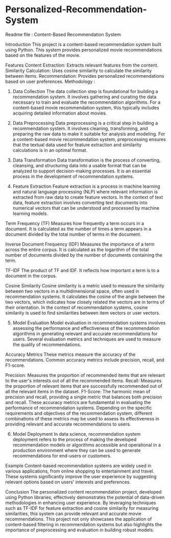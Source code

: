 # Personalized-Recommendation-System
Readme file : Content-Based Recommendation System

Introduction
This project is a content-based recommendation system built using Python. This system provides personalized movie recommendations based on the features of the movie.

Features
Content Extraction: Extracts relevant features from the content.
Similarity Calculation: Uses cosine similarity to calculate the similarity between items.
Recommendation: Provides personalized recommendations based on user preferences.
Methodology :
1. Data Collection
The data collection step is foundational for building a recommendation system. It involves gathering and curating the data necessary to train and evaluate the recommendation algorithms. For a content-based movie recommendation system, this typically includes acquiring detailed information about movies.

2. Data Preprocessing
Data preprocessing is a critical step in building a recommendation system. It involves cleaning, transforming, and preparing the raw data to make it suitable for analysis and modeling. For a content-based movie recommendation system, preprocessing ensures that the textual data used for feature extraction and similarity calculations is in an optimal format.

3. Data Transformation
Data transformation is the process of converting, cleansing, and structuring data into a usable format that can be analyzed to support decision-making processes. It is an essential process in the development of recommendation systems.

4. Feature Extraction
Feature extraction is a process in machine learning and natural language processing (NLP) where relevant information is extracted from raw data to create feature vectors. In the context of text data, feature extraction involves converting text documents into numerical vectors that can be understood and processed by machine learning models.

Term Frequency (TF)
Measures how frequently a term occurs in a document. It is calculated as the number of times a term appears in a document divided by the total number of terms in the document.

Inverse Document Frequency (IDF)
Measures the importance of a term across the entire corpus. It is calculated as the logarithm of the total number of documents divided by the number of documents containing the term.

TF-IDF
The product of TF and IDF. It reflects how important a term is to a document in the corpus.

Cosine Similarity
Cosine similarity is a metric used to measure the similarity between two vectors in a multidimensional space, often used in recommendation systems. It calculates the cosine of the angle between the two vectors, which indicates how closely related the vectors are in terms of their orientation. In the context of recommendation systems, cosine similarity is used to find similarities between item vectors or user vectors.

5. Model Evaluation
Model evaluation in recommendation systems involves assessing the performance and effectiveness of the recommendation algorithms in generating relevant and accurate recommendations for users. Several evaluation metrics and techniques are used to measure the quality of recommendations.

Accuracy Metrics
These metrics measure the accuracy of the recommendations. Common accuracy metrics include precision, recall, and F1-score.

Precision: Measures the proportion of recommended items that are relevant to the user's interests out of all the recommended items.
Recall: Measures the proportion of relevant items that are successfully recommended out of all the relevant items in the dataset.
F1-Score: The harmonic mean of precision and recall, providing a single metric that balances both precision and recall.
These accuracy metrics are fundamental in evaluating the performance of recommendation systems. Depending on the specific requirements and objectives of the recommendation system, different combinations of these metrics may be used to assess its effectiveness in providing relevant and accurate recommendations to users.

6. Model Deployment
In data science, recommendation system deployment refers to the process of making the developed recommendation models or algorithms accessible and operational in a production environment where they can be used to generate recommendations for end-users or customers.

Example
Content-based recommendation systems are widely used in various applications, from online shopping to entertainment and travel. These systems significantly improve the user experience by suggesting relevant options based on users' interests and preferences.

Conclusion
The personalized content recommendation project, developed using Python libraries, effectively demonstrates the potential of data-driven methodologies in enhancing user experience. By leveraging techniques such as TF-IDF for feature extraction and cosine similarity for measuring similarities, this system can provide relevant and accurate movie recommendations. This project not only showcases the application of content-based filtering in recommendation systems but also highlights the importance of preprocessing and evaluation in building robust models.

